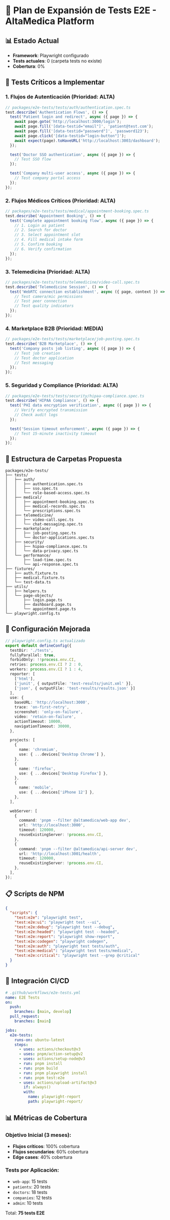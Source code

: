 # 🧪 Plan de Expansión de Tests E2E - AltaMedica Platform

## 📊 Estado Actual
- **Framework**: Playwright configurado
- **Tests actuales**: 0 (carpeta tests no existe)
- **Cobertura**: 0%

## 🎯 Tests Críticos a Implementar

### 1. **Flujos de Autenticación** (Prioridad: ALTA)
```typescript
// packages/e2e-tests/tests/auth/authentication.spec.ts
test.describe('Authentication Flows', () => {
  test('Patient login and redirect', async ({ page }) => {
    await page.goto('http://localhost:3000/login');
    await page.fill('[data-testid="email"]', 'patient@test.com');
    await page.fill('[data-testid="password"]', 'password123');
    await page.click('[data-testid="login-button"]');
    await expect(page).toHaveURL('http://localhost:3003/dashboard');
  });

  test('Doctor SSO authentication', async ({ page }) => {
    // Test SSO flow
  });

  test('Company multi-user access', async ({ page }) => {
    // Test company portal access
  });
});
```

### 2. **Flujos Médicos Críticos** (Prioridad: ALTA)
```typescript
// packages/e2e-tests/tests/medical/appointment-booking.spec.ts
test.describe('Appointment Booking', () => {
  test('Complete appointment booking flow', async ({ page }) => {
    // 1. Login as patient
    // 2. Search for doctor
    // 3. Select appointment slot
    // 4. Fill medical intake form
    // 5. Confirm booking
    // 6. Verify confirmation
  });
});
```

### 3. **Telemedicina** (Prioridad: ALTA)
```typescript
// packages/e2e-tests/tests/telemedicine/video-call.spec.ts
test.describe('Telemedicine Session', () => {
  test('WebRTC connection establishment', async ({ page, context }) => {
    // Test camera/mic permissions
    // Test peer connection
    // Test quality indicators
  });
});
```

### 4. **Marketplace B2B** (Prioridad: MEDIA)
```typescript
// packages/e2e-tests/tests/marketplace/job-posting.spec.ts
test.describe('B2B Marketplace', () => {
  test('Company posts job listing', async ({ page }) => {
    // Test job creation
    // Test doctor application
    // Test messaging
  });
});
```

### 5. **Seguridad y Compliance** (Prioridad: ALTA)
```typescript
// packages/e2e-tests/tests/security/hipaa-compliance.spec.ts
test.describe('HIPAA Compliance', () => {
  test('PHI data encryption verification', async ({ page }) => {
    // Verify encrypted transmission
    // Check audit logs
  });

  test('Session timeout enforcement', async ({ page }) => {
    // Test 15-minute inactivity timeout
  });
});
```

## 📁 Estructura de Carpetas Propuesta

```
packages/e2e-tests/
├── tests/
│   ├── auth/
│   │   ├── authentication.spec.ts
│   │   ├── sso.spec.ts
│   │   └── role-based-access.spec.ts
│   ├── medical/
│   │   ├── appointment-booking.spec.ts
│   │   ├── medical-records.spec.ts
│   │   └── prescriptions.spec.ts
│   ├── telemedicine/
│   │   ├── video-call.spec.ts
│   │   └── chat-messaging.spec.ts
│   ├── marketplace/
│   │   ├── job-posting.spec.ts
│   │   └── doctor-applications.spec.ts
│   ├── security/
│   │   ├── hipaa-compliance.spec.ts
│   │   └── data-privacy.spec.ts
│   └── performance/
│       ├── load-time.spec.ts
│       └── api-response.spec.ts
├── fixtures/
│   ├── auth.fixture.ts
│   ├── medical.fixture.ts
│   └── test-data.ts
├── utils/
│   ├── helpers.ts
│   └── page-objects/
│       ├── login.page.ts
│       ├── dashboard.page.ts
│       └── appointment.page.ts
└── playwright.config.ts
```

## 🚀 Configuración Mejorada

```typescript
// playwright.config.ts actualizado
export default defineConfig({
  testDir: './tests',
  fullyParallel: true,
  forbidOnly: !!process.env.CI,
  retries: process.env.CI ? 2 : 0,
  workers: process.env.CI ? 1 : 4,
  reporter: [
    ['html'],
    ['junit', { outputFile: 'test-results/junit.xml' }],
    ['json', { outputFile: 'test-results/results.json' }]
  ],
  use: {
    baseURL: 'http://localhost:3000',
    trace: 'on-first-retry',
    screenshot: 'only-on-failure',
    video: 'retain-on-failure',
    actionTimeout: 10000,
    navigationTimeout: 30000,
  },

  projects: [
    {
      name: 'chromium',
      use: { ...devices['Desktop Chrome'] },
    },
    {
      name: 'firefox',
      use: { ...devices['Desktop Firefox'] },
    },
    {
      name: 'mobile',
      use: { ...devices['iPhone 12'] },
    },
  ],

  webServer: [
    {
      command: 'pnpm --filter @altamedica/web-app dev',
      url: 'http://localhost:3000',
      timeout: 120000,
      reuseExistingServer: !process.env.CI,
    },
    {
      command: 'pnpm --filter @altamedica/api-server dev',
      url: 'http://localhost:3001/health',
      timeout: 120000,
      reuseExistingServer: !process.env.CI,
    },
  ],
});
```

## 📋 Scripts de NPM

```json
{
  "scripts": {
    "test:e2e": "playwright test",
    "test:e2e:ui": "playwright test --ui",
    "test:e2e:debug": "playwright test --debug",
    "test:e2e:headed": "playwright test --headed",
    "test:e2e:report": "playwright show-report",
    "test:e2e:codegen": "playwright codegen",
    "test:e2e:auth": "playwright test tests/auth",
    "test:e2e:medical": "playwright test tests/medical",
    "test:e2e:critical": "playwright test --grep @critical"
  }
}
```

## 🔄 Integración CI/CD

```yaml
# .github/workflows/e2e-tests.yml
name: E2E Tests
on:
  push:
    branches: [main, develop]
  pull_request:
    branches: [main]

jobs:
  e2e-tests:
    runs-on: ubuntu-latest
    steps:
      - uses: actions/checkout@v3
      - uses: pnpm/action-setup@v2
      - uses: actions/setup-node@v3
      - run: pnpm install
      - run: pnpm build
      - run: pnpm playwright install
      - run: pnpm test:e2e
      - uses: actions/upload-artifact@v3
        if: always()
        with:
          name: playwright-report
          path: playwright-report/
```

## 📊 Métricas de Cobertura

### Objetivo Inicial (3 meses):
- **Flujos críticos**: 100% cobertura
- **Flujos secundarios**: 60% cobertura
- **Edge cases**: 40% cobertura

### Tests por Aplicación:
- `web-app`: 15 tests
- `patients`: 20 tests
- `doctors`: 18 tests
- `companies`: 12 tests
- `admin`: 10 tests

Total: **75 tests E2E**